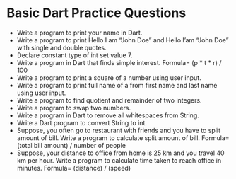 # Basic Dart Practice Questions

- Write a program to print your name in Dart.
- Write a program to print Hello I am “John Doe” and Hello I’am “John Doe” with single and double quotes.
- Declare constant type of int set value 7.
- Write a program in Dart that finds simple interest. Formula= (p * t * r) / 100
- Write a program to print a square of a number using user input.
- Write a program to print full name of a from first name and last name using user input.
- Write a program to find quotient and remainder of two integers.
- Write a program to swap two numbers.
- Write a program in Dart to remove all whitespaces from String.
- Write a Dart program to convert String to int.
- Suppose, you often go to restaurant with friends and you have to split amount of bill. Write a program to calculate split amount of bill. Formula= (total bill amount) / number of people
- Suppose, your distance to office from home is 25 km and you travel 40 km per hour. Write a program to calculate time taken to reach office in minutes. Formula= (distance) / (speed)